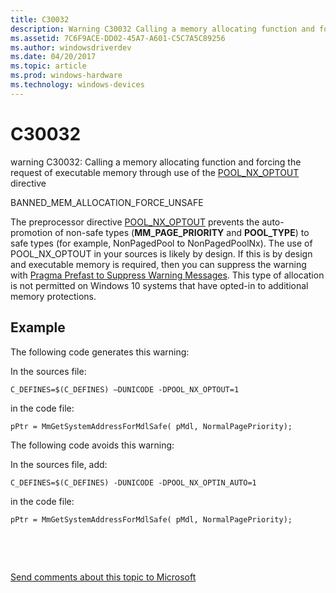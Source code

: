 ```yaml
---
title: C30032
description: Warning C30032 Calling a memory allocating function and forcing the request of executable memory through use of the POOL_NX_OPTOUT directive.
ms.assetid: 7C6F9ACE-DD02-45A7-A601-C5C7A5C89256
ms.author: windowsdriverdev
ms.date: 04/20/2017
ms.topic: article
ms.prod: windows-hardware
ms.technology: windows-devices
---
```


# C30032


warning C30032: Calling a memory allocating function and forcing the request of executable memory through use of the [POOL\_NX\_OPTOUT](https://msdn.microsoft.com/library/windows/hardware/hh920401) directive

BANNED\_MEM\_ALLOCATION\_FORCE\_UNSAFE

The preprocessor directive [POOL\_NX\_OPTOUT](https://msdn.microsoft.com/library/windows/hardware/hh920401) prevents the auto-promotion of non-safe types (**MM\_PAGE\_PRIORITY** and **POOL\_TYPE**) to safe types (for example, NonPagedPool to NonPagedPoolNx). The use of POOL\_NX\_OPTOUT in your sources is likely by design. If this is by design and executable memory is required, then you can suppress the warning with [Pragma Prefast to Suppress Warning Messages](https://msdn.microsoft.com/library/gg155764.aspx). This type of allocation is not permitted on Windows 10 systems that have opted-in to additional memory protections.

## <span id="Example"></span><span id="example"></span><span id="EXAMPLE"></span>Example


The following code generates this warning:

In the sources file:

```
C_DEFINES=$(C_DEFINES) –DUNICODE -DPOOL_NX_OPTOUT=1
```

in the code file:

```
pPtr = MmGetSystemAddressForMdlSafe( pMdl, NormalPagePriority);
```

The following code avoids this warning:

In the sources file, add:

```
C_DEFINES=$(C_DEFINES) -DUNICODE -DPOOL_NX_OPTIN_AUTO=1
```

in the code file:

```
pPtr = MmGetSystemAddressForMdlSafe( pMdl, NormalPagePriority);
```

 

 

[Send comments about this topic to Microsoft](mailto:wsddocfb@microsoft.com?subject=Documentation%20feedback%20[devtest\devtest]:%20C30032%20%20RELEASE:%20%2811/17/2016%29&body=%0A%0APRIVACY%20STATEMENT%0A%0AWe%20use%20your%20feedback%20to%20improve%20the%20documentation.%20We%20don't%20use%20your%20email%20address%20for%20any%20other%20purpose,%20and%20we'll%20remove%20your%20email%20address%20from%20our%20system%20after%20the%20issue%20that%20you're%20reporting%20is%20fixed.%20While%20we're%20working%20to%20fix%20this%20issue,%20we%20might%20send%20you%20an%20email%20message%20to%20ask%20for%20more%20info.%20Later,%20we%20might%20also%20send%20you%20an%20email%20message%20to%20let%20you%20know%20that%20we've%20addressed%20your%20feedback.%0A%0AFor%20more%20info%20about%20Microsoft's%20privacy%20policy,%20see%20http://privacy.microsoft.com/default.aspx. "Send comments about this topic to Microsoft")




